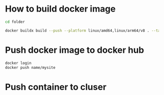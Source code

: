 
# How to build docker image

```bash
cd folder

docker buildx build --push --platform linux/amd64,linux/arm64/v8 . --tag dylanops/kube-php:0.0.1

```

# Push docker image to docker hub

```bash
docker login
docker push name/mysite
```

# Push container to cluser

```bash
```
